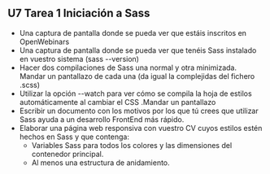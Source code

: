 ## U7 Tarea 1 Iniciación a Sass

* Una captura de pantalla donde se pueda ver que estáis inscritos en OpenWebinars
* Una captura de pantalla donde se pueda ver que tenéis Sass instalado en vuestro sistema (sass --version)
* Hacer dos compilaciones de Sass una normal y otra minimizada. Mandar  un pantallazo de cada una (da igual la complejidas del fichero .scss)
* Utilizar la opción --watch para ver cómo se compila la hoja de estilos automáticamente al cambiar el CSS .Mandar un pantallazo
* Escribir un documento con los motivos por los que tú crees que utilizar Sass ayuda a un desarrollo FrontEnd más rápido.
* Elaborar una página web responsiva con vuestro CV cuyos estilos estén hechos en Sass y que contenga:
	* Variables Sass para todos los colores y las dimensiones del contenedor principal.
	* Al menos una estructura de anidamiento.